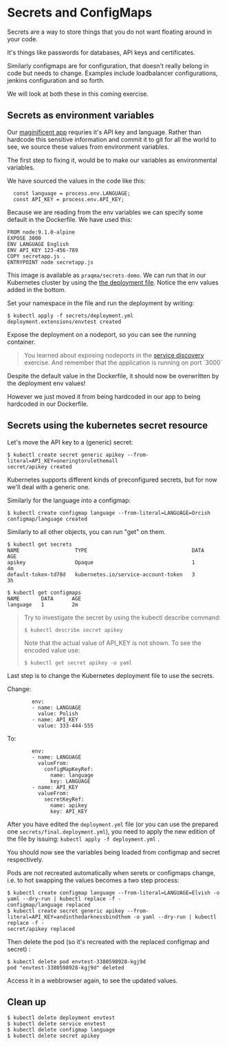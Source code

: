 # Secrets and ConfigMaps

Secrets are a way to store things that you do not want floating around in your code.

It's things like passwords for databases, API keys and certificates.

Similarly configmaps are for configuration, that doesn't really belong in code but needs to change. Examples include loadbalancer configurations, jenkins configuration and so forth.

We will look at both these in this coming exercise.

## Secrets as environment variables

Our [maginificent app](./secrets/secretapp.js) requries it's API key and language.  Rather than hardcode this sensitive information and commit it to git for all the world to see, we source these values from environment variables.

The first step to fixing it, would be to make our variables as environmental variables.

We have sourced the values in the code like this:

```shell
  const language = process.env.LANGUAGE;
  const API_KEY = process.env.API_KEY;
```

Because we are reading from the env variables we can specify some default in the Dockerfile.  We have used this:

```shell
FROM node:9.1.0-alpine
EXPOSE 3000
ENV LANGUAGE English
ENV API_KEY 123-456-789
COPY secretapp.js .
ENTRYPOINT node secretapp.js
```

This image is available as `praqma/secrets-demo`. We can run that in our Kubernetes cluster by using the [the deployment file](./secrets/deployment.yml). Notice the env values added in the bottom.

Set your namespace in the file and run the deployment by writing:

```shell
$ kubectl apply -f secrets/deployment.yml
deployment.extensions/envtest created
```

Expose the deployment on a nodeport, so you can see the running container.

> You learned about exposing nodeports in the [service discovery](02-service-discovery-and-loadbalancing.md) exercise. And remember that the application is running on port ´3000´

Despite the default value in the Dockerfile, it should now be overwritten by the deployment env values!

However we just moved it from being hardcoded in our app to being hardcoded in our Dockerfile.

## Secrets using the kubernetes secret resource

Let's move the API key to a (generic) secret:

```shell
$ kubectl create secret generic apikey --from-literal=API_KEY=oneringtorulethemall
secret/apikey created
```

Kubernetes supports different kinds of preconfigured secrets, but for now we'll deal with a generic one.

Similarly for the language into a configmap:

```shell
$ kubectl create configmap language --from-literal=LANGUAGE=Orcish
configmap/language created
```

Similarly to all other objects, you can run "get" on them.

```shell
$ kubectl get secrets
NAME                  TYPE                                  DATA      AGE
apikey                Opaque                                1         4m
default-token-td78d   kubernetes.io/service-account-token   3         3h
```

```shell
$ kubectl get configmaps
NAME       DATA      AGE
language   1         2m
```

> Try to investigate the secret by using the kubectl describe command:
> ```shell
> $ kubectl describe secret apikey
> ```
> Note that the actual value of API_KEY is not shown. To see the encoded value use:
> ```shell
> $ kubectl get secret apikey -o yaml
> ```

Last step is to change the Kubernetes deployment file to use the secrets.

Change:

```shell
        env:
        - name: LANGUAGE
          value: Polish
        - name: API_KEY
          value: 333-444-555
```

To:

```shell
        env:
        - name: LANGUAGE
          valueFrom:
            configMapKeyRef:
              name: language
              key: LANGUAGE
        - name: API_KEY
          valueFrom:
            secretKeyRef:
              name: apikey
              key: API_KEY
```

After you have edited the `deployment.yml` file (or you can use the prepared one
`secrets/final.deployment.yml`), you need to apply the new edition of the file
by issuing: `kubectl apply -f deployment.yml` .

You should now see the variables being loaded from configmap and secret respectively.

Pods are not recreated automatically when serets or configmaps change, i.e. to
hot swapping the values becomes a two step process:

```shell
$ kubectl create configmap language --from-literal=LANGUAGE=Elvish -o yaml --dry-run | kubectl replace -f -
configmap/language replaced
$ kubectl create secret generic apikey --from-literal=API_KEY=andinthedarknessbindthem -o yaml --dry-run | kubectl replace -f -
secret/apikey replaced
```

Then delete the pod (so it's recreated with the replaced configmap and secret) :

```shell
$ kubectl delete pod envtest-3380598928-kgj9d
pod "envtest-3380598928-kgj9d" deleted
```

Access it in a webbrowser again, to see the updated values.

## Clean up

```shell
$ kubectl delete deployment envtest
$ kubectl delete service envtest
$ kubectl delete configmap language
$ kubectl delete secret apikey
```
